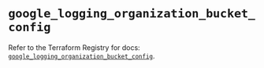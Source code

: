 # `google_logging_organization_bucket_config`

Refer to the Terraform Registry for docs: [`google_logging_organization_bucket_config`](https://registry.terraform.io/providers/drfaust92/google/4.16.4/docs/resources/logging_organization_bucket_config).
